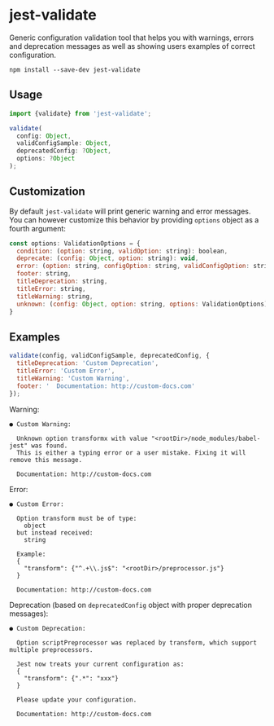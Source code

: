 # jest-validate

Generic configuration validation tool that helps you with warnings, errors and deprecation messages as well as showing users examples of correct configuration.

```
npm install --save-dev jest-validate
```

## Usage

```js
import {validate} from 'jest-validate';

validate(
  config: Object,
  validConfigSample: Object,
  deprecatedConfig: ?Object,
  options: ?Object
);
```

## Customization

By default `jest-validate` will print generic warning and error messages. You can however customize this behavior by providing `options` object as a fourth argument:

```js
const options: ValidationOptions = {
  condition: (option: string, validOption: string): boolean,
  deprecate: (config: Object, option: string): void,
  error: (option: string, configOption: string, validConfigOption: string, options: ValidationOptions): void // throws ValidationError,
  footer: string,
  titleDeprecation: string,
  titleError: string,
  titleWarning: string,
  unknown: (config: Object, option: string, options: ValidationOptions),
}
```

## Examples
```js
validate(config, validConfigSample, deprecatedConfig, {
  titleDeprecation: 'Custom Deprecation',
  titleError: 'Custom Error',
  titleWarning: 'Custom Warning',
  footer: '  Documentation: http://custom-docs.com'
});
```
Warning:

```
● Custom Warning:

  Unknown option transformx with value "<rootDir>/node_modules/babel-jest" was found.
  This is either a typing error or a user mistake. Fixing it will remove this message.

  Documentation: http://custom-docs.com
```

Error:

```
● Custom Error:

  Option transform must be of type:
    object
  but instead received:
    string

  Example:
  {
    "transform": {"^.+\\.js$": "<rootDir>/preprocessor.js"}
  }

  Documentation: http://custom-docs.com
```

Deprecation (based on `deprecatedConfig` object with proper deprecation messages):

```
● Custom Deprecation:

  Option scriptPreprocessor was replaced by transform, which support multiple preprocessors.

  Jest now treats your current configuration as:
  {
    "transform": {".*": "xxx"}
  }

  Please update your configuration.

  Documentation: http://custom-docs.com
```
